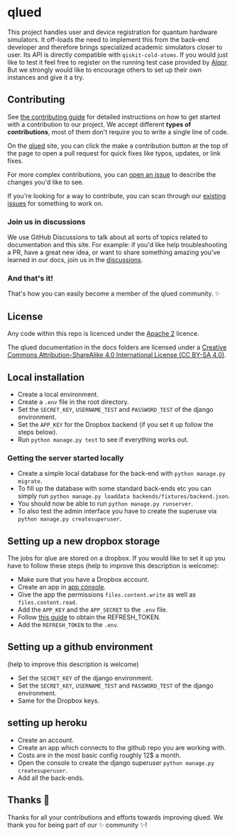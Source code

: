 # qlued

This project handles user and device registration for quantum hardware simulators. It off-loads the need to implement this from the back-end developer and therefore brings specialized academic simulators closer to user. Its API is directly compatible with `qiskit-cold-atoms`. If you would just like to test it feel free to register on the running test case  provided by [Alqor](https://qlued.alqor.io). But we strongly would like to encourage others to set up their own instances and give it a try.

## Contributing

See [the contributing guide](docs/contributing.md) for detailed instructions on how to get started with a contribution to our project. We accept different **types of contributions**, most of them don't require you to write a single line of code.

On the [qlued](https://alqor-ug.github.io/qlued/) site, you can click the make a contribution button at the top of the page to open a pull request for quick fixes like typos, updates, or link fixes.

For more complex contributions, you can [open an issue](https://github.com/alqor-ug/qlued/issues) to describe the changes you'd like to see.

If you're looking for a way to contribute, you can scan through our [existing issues](https://github.com/alqor-ug/qlued/issues) for something to work on. 

### Join us in discussions

We use GitHub Discussions to talk about all sorts of topics related to documentation and this site. For example: if you'd like help troubleshooting a PR, have a great new idea, or want to share something amazing you've learned in our docs, join us in the [discussions](https://github.com/alqor-ug/qlued/discussions).

### And that's it!

That's how you can easily become a member of the qlued community. :sparkles:

## License

Any code within this repo is licenced under the [Apache 2](LICENSE) licence.


The qlued documentation in the docs folders are licensed under a [Creative Commons Attribution-ShareAlike 4.0 International License (CC BY-SA 4.0)](https://creativecommons.org/licenses/by-sa/4.0/).



## Local installation 
- Create a local environment.
- Create a `.env` file in the root directory.
- Set the `SECRET_KEY`, `USERNAME_TEST` and `PASSWORD_TEST` of the django environment.
- Set the `APP_KEY` for the Dropbox backend (if you set it up follow the steps below). 
- Run `python manage.py test` to see if everything works out.

### Getting the server started locally

- Create a simple local database for the back-end with `python manage.py migrate`.
- To fill up the database with some standard back-ends etc you can simply run `python manage.py loaddata backends/fixtures/backend.json`.
- You should now be able to run `python manage.py runserver`.
- To also test the admin interface you have to create the superuse via `python manage.py createsuperuser`.

## Setting up a new dropbox storage
The jobs for qlue are stored on a dropbox. If you would like to set it up you have to follow these steps (help to improve this description is welcome):

- Make sure that you have a Dropbox account.
- Create an app in [app console](https://www.dropbox.com/developers/apps).
- Give the app the permissions `files.content.write` as well as `files.content.read`.
- Add the `APP_KEY` and the `APP_SECRET` to the `.env` file. 
- Follow [this guide](https://www.dropboxforum.com/t5/Dropbox-API-Support-Feedback/Get-refresh-token-from-access-token/td-p/596739) to obtain the REFRESH_TOKEN.
- Add the `REFRESH_TOKEN` to the `.env`.

## Setting up a github environment  
(help to improve this description is welcome)
- Set the `SECRET_KEY` of the django environment.
- Set the `SECRET_KEY`, `USERNAME_TEST` and `PASSWORD_TEST` of the django environment.
- Same for the Dropbox keys.

## setting up heroku
- Create an account.
- Create an app which connects to the github repo you are working with.
- Costs are in the most basic config roughly 12$ a month.
- Open the console to create the django superuser `python manage.py createsuperuser`.
- Add all the back-ends.

## Thanks :purple_heart:

Thanks for all your contributions and efforts towards improving qlued. We thank you for being part of our :sparkles: community :sparkles:!
